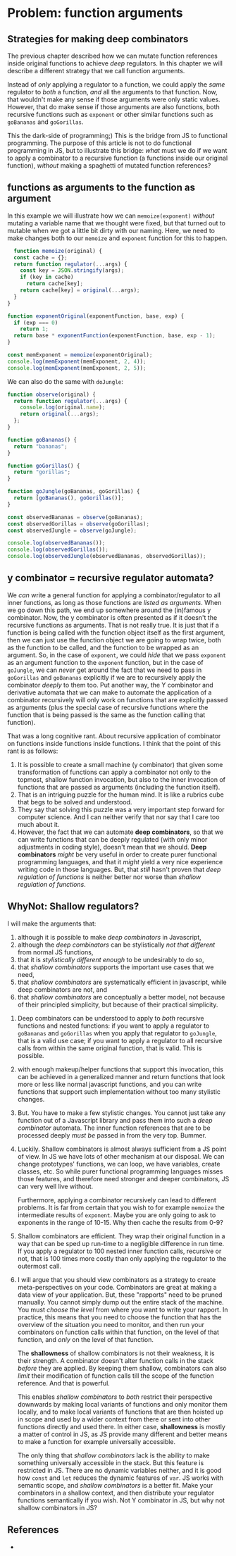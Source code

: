 # Problem: function arguments

## Strategies for making deep combinators

The previous chapter described how we can mutate function references inside original functions to achieve *deep* regulators. In this chapter we will describe a different strategy that we call function arguments.

Instead of *only* applying a regulator to a function, we could apply the *same* regulator to *both* a function, *and* all the arguments to that function. Now, that wouldn't make any sense if those arguments were only static values. However, that do make sense if those arguments are also functions, both recursive functions such as `exponent` or other similar functions such as `goBananas` and `goGorillas`.

This the dark-side of programming;) This is the bridge from JS to functional programming. The purpose of this article is not to do functional programming in JS, but to illustrate this bridge: *what* must we do if we want to apply a combinator to a recursive function (a functions inside our original function), *without* making a spaghetti of mutated function references?

## functions as arguments to the function as argument

In this example we will illustrate how we can `memoize(exponent)` *without* mutating a variable name that we thought were fixed, but that turned out to mutable when we got a little bit dirty with our naming. Here, we need to make changes both to our `memoize` and `exponent` function for this to happen.

```javascript
  function memoize(original) {
  const cache = {};
  return function regulator(...args) {
    const key = JSON.stringify(args);
    if (key in cache)
      return cache[key];
    return cache[key] = original(...args);
  }
}

function exponentOriginal(exponentFunction, base, exp) {
  if (exp === 0)
    return 1;
  return base * exponentFunction(exponentFunction, base, exp - 1);
}

const memExponent = memoize(exponentOriginal);
console.log(memExponent(memExponent, 2, 4));
console.log(memExponent(memExponent, 2, 5));
```

We can also do the same with `doJungle`:

```javascript
function observe(original) {
  return function regulator(...args) {
    console.log(original.name);
    return original(...args);
  };
}

function goBananas() {
  return "bananas";
}

function goGorillas() {
  return "gorillas";
}

function goJungle(goBananas, goGorillas) {
  return [goBananas(), goGorillas()];
}

const observedBananas = observe(goBananas);
const observedGorillas = observe(goGorillas);
const observedJungle = observe(goJungle);

console.log(observedBananas());
console.log(observedGorillas());
console.log(observedJungle(observedBananas, observedGorillas));
```

## y combinator = recursive regulator automata?

We *can* write a general function for applying a combinator/regulator to all inner functions, as long as those functions are *listed as arguments*. When we go down this path, we end up somewhere around the (in)famous y combinator. Now, the y combinator is often presented as if it doesn't the recursive functions as arguments. That is not really true. It is just that if a function is being called with the function object itself as the first argument, then we can just use the function object we are going to wrap twice, both as the function to be called, and the function to be wrapped as an argument. So, in the case of `exponent`, we could *hide* that we pass `exponent` as an argument function to the `exponent` function, but in the case of `goJungle`, we can *never* get around the fact that we need to pass in `goGorillas` and `goBananas` explicitly if we are to recursively apply the combinator *deeply* to them too. Put another way, the Y combinator and derivative automata that we can make to automate the application of a combinator recursively will only work on functions that are explicitly passed as arguments (plus the special case of recursive functions where the function that is being passed is the same as the function calling that function).

That was a long cognitive rant. About recursive application of combinator on functions inside functions inside functions. I think that the point of this rant is as follows:
1. It is possible to create a small machine (y combinator) that given some transformation of functions can apply a combinator not only to the topmost, shallow function invocation, but also to the inner invocation of functions that are passed as arguments (including the function itself).
2. That is an intriguing puzzle for the human mind. It is like a rubrics cube that begs to be solved and understood.
3. They say that solving this puzzle was a very important step forward for computer science. And I can neither verify that nor say that I care too much about it.
4. However, the fact that we can automate **deep combinators**, so that we can write functions that can be deeply regulated (with only minor adjustments in coding style), doesn't mean that we should. **Deep combinators** *might* be very useful in order to create purer functional programming languages, and that it *might* yield a very nice experience writing code in those languages. But, that *still* hasn't proven that *deep regulation of functions* is neither better nor worse than *shallow regulation of functions*.

## WhyNot: Shallow regulators?

I will make the arguments that:
1. although it is possible to make *deep combinators* in Javascript,
2. although the *deep combinators* can be stylistically *not that different* from normal JS functions,
3. that it is *stylistically different enough* to be undesirably to do so,
4. that *shallow combinators* supports the important use cases that we need,
5. that *shallow combinators* are systematically efficient in javascript, while deep combinators are not, and
6. that *shallow combinators* are conceptually a better model, not because of their principled simplicity, but because of their practical simplicity.

1) Deep combinators can be understood to apply to *both* recursive functions and nested functions: if you want to apply a regulator to `goBananas` and `goGorillas` when you apply that regulator to `goJungle`, that is a valid use case; if you want to apply a regulator to all recursive calls from within the same original function, that is valid. This is possible.

2) with enough makeup/helper functions that support this invocation, this can be achieved in a generalized manner and return functions that look more or less like normal javascript functions, and you can write functions that support such implementation without too many stylistic changes.

3) But. You have to make a few stylistic changes. You cannot just take any function out of a Javascript library and pass them into such a *deep combinator* automata. The inner function references that are to be processed deeply *must be* passed in from the very top. Bummer.

4) Luckily. Shallow combinators is almost always sufficient from a JS point of view. In JS we have lots of other mechanism at our disposal. We can change prototypes' functions, we can loop, we have variables, create classes, etc. So while purer functional programming languages misses those features, and therefore need stronger and deeper combinators, JS can very well live without.

   Furthermore, applying a combinator recursively can lead to different problems. It is far from certain that you wish to for example `memoize` the intermediate results of `exponent`. Maybe you are only going to ask to exponents in the range of 10-15. Why then cache the results from 0-9?

5) Shallow combinators are efficient. They wrap their original function in a way that can be sped up run-time to a negligible difference in run time. If you apply a regulator to 100 nested inner function calls, recursive or not, that is 100 times more costly than only applying the regulator to the outermost call.

6) I will argue that you should view combinators as a strategy to create meta-perspectives on your code. Combinators are great at making a data view of your application. But, these "rapports" need to be pruned manually. You cannot simply dump out the entire stack of the machine. You must *choose the level* from where you want to write your rapport. In practice, this means that you need to choose the function that has the overview of the situation you need to monitor, and then run your combinators on function calls within that function, on the level of that function, and *only* on the level of that function.

   The **shallowness** of shallow combinators is not their weakness, it is their strength. A combinator doesn't alter function calls in the stack *before* they are applied. By keeping them shallow, combinators can also *limit* their modification of function calls till the scope of the function reference. And that is powerful.
   
   This enables *shallow combinators* to *both* restrict their perspective downwards by making local variants of functions and only monitor them locally, and to make local variants of functions that are then hoisted up in scope and used by a wider context from there or sent into other functions directly and used there. In either case, **shallowness** is mostly a matter of control in JS, as JS provide many different and better means to make a function for example universally accessible.

   The only thing that *shallow combinators* lack is the ability to make something universally accessible in the stack. But this feature is restricted in JS. There are no dynamic variables neither, and it is good how `const` and `let` reduces the dynamic features of `var`. JS works with semantic scope, and *shallow combinators* is a better fit. Make your combinators in a shallow context, and then distribute your regulator functions semantically if you wish. Not Y combinator in JS, but why not shallow combinators in JS? 

## References

* 